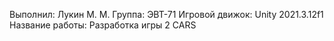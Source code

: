 Выполнил: Лукин М. М.
Группа: ЭВТ-71
Игровой движок: Unity 2021.3.12f1
Название работы: Разработка игры 2 CARS
